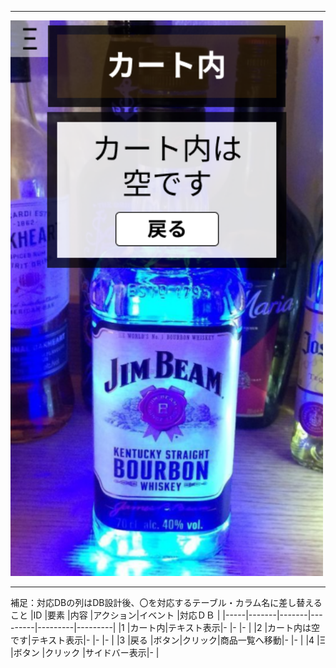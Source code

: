*****
<img src="../img/ka-to2.png" width=500>

*****

補足：対応DBの列はDB設計後、〇を対応するテーブル・カラム名に差し替えること
|ID   |要素   |内容   |アクション|イベント |対応ＤＢ |
|-----|-------|-------|---------|---------|---------|
|1    |カート内|テキスト表示|-   |-        |-       |
|2    |カート内は空です|テキスト表示|-     |-      |-  |
|3    |戻る   |ボタン|クリック|商品一覧へ移動|- |-   |
|4    |Ξ      |ボタン |クリック |サイドバー表示|-    |
